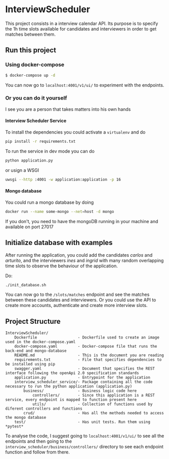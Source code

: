 # InterviewScheduler
This project consists in a interview calendar API.
Its purpose is to specify the 1h time slots available for candidates and interviewers in order to
get matches between them.
## Run this project
### Using docker-compose
```bash
$ docker-compose up -d
```
You can now go to `localhost:4001/v1/ui/` to experiment with the endpoints.
### Or you can do it yourself
I see you are a person that takes matters into his own hands
#### Interview Scheduler Service
To install the dependencies you could activate a `virtualenv` and do
```bash
pip install -r requirements.txt
```
To run the service in dev mode you can do
```bash
python application.py
```
or usign a WSGI
```bash
uwsgi --http :4001 -w application:application -p 16
```

#### Mongo database
You could run a mongo database by doing
```bash
docker run --name some-mongo --net=host -d mongo
```
If you don't, you need to have the mongoDB running in your machine and available on port 27017
## Initialize database with examples
After running the application, you could add the candidates
 *carlos* and *arturito*, and the interviewers *ines* and *ingrid*
with many random overlapping time slots to observe the behaviour of the
application.

Do:
```bash
./init_database.sh
```
You can now go to the `/slots/matches` endpoint and see the matches between these candidates and interviewers.
Or you could use the API to create more accounts, authenticate and create more interview slots.
## Project Structure
```
InterviewScheduler/
    Dockerfile                  - Dockerfile used to create an image used in the docker-compose.yaml
    docker-compose.yaml         - Docker-compose file that runs the back-end and mongo-database
    README.md                   - This is the document you are reading
    requirements.txt            - File that specifies dependencies to be installed using pip
    swagger.yaml                - Document that specifies the REST interface following the openApi 2.0 specification standards
    application.py              - Entrypoint for the application
    interview_scheduler_service/- Package containing all the code necessary to run the python application (application.py)
        business/               - Business logic code here 
            controllers/        - Since this application is a REST service, every endpoint is mapped to function present here
            utils/              - Collection of functions used by diferent controllers and functions
        crud/                   - Has all the methods needed to access the mongo database
    test/                       - Has unit tests. Run them using *pytest*
```

To analyse the code, I suggest going to `localhost:4001/v1/ui/` to see all the endpoints
 and then going to the `interview_scheduler/business/controllers/` directory to see each endpoint function and follow from there.

 